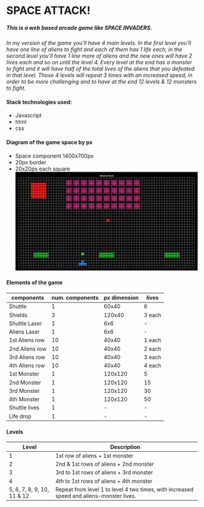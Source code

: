 # SPACE ATTACK!

##### This is a web based arcade game like SPACE INVADERS.
*In my version of the game you'll have 4 main levels. In the first level you'll have one line of aliens to fight and each of them has 1 life each, in the second level you'll have 1 line more of aliens and the new ones will have 2 lives each and so on until the level 4. Every level at the end has a monster to fight and it will have half of the total lives of the aliens that you defeated in that level. Those 4 levels will repeat 3 times with an increased speed, in order to be more challenging and to have at the end 12 levels & 12 monsters to fight.*

#### Stack technologies used:
  - Javascript
  - html
  - css  

#### Diagram of the game space by px  
- Space component 1400x700px
- 20px border
- 20x20px each square
![Diagram_game](./px_diagram_game.png)

#### Elements of the game

| components    | num. components | px dimension | lives |
|---------------|-----------------|--------------|-------|
|Shuttle        |1                |60x40         |6      |
|Shields        |3                |120x40        |3 each |
|Shuttle Laser  |1                |6x6           |-      |
|Aliens Laser   |1                |6x6           |-      |
|1st Aliens row |10               |40x40         |1 each |
|2nd Aliens row |10               |40x40         |2 each |
|3rd Aliens row |10               |40x40         |3 each |
|4th Aliens row |10               |40x40         |4 each |
|1st Monster    |1                |120x120       |5      |
|2nd Monster    |1                |120x120       |15     |
|3rd Monster    |1                |120x120       |30     |
|4th Monster    |1                |120x120       |50     |
|Shuttle lives  |1                |-             |-      |
|Life drop      |1                |-             |-      |

#### Levels

| Level       | Description                             |
|-------------|-----------------------------------------|
| 1           | 1st row of aliens + 1st monster         |
| 2           | 2nd & 1st rows of aliens + 2nd monster  |
| 3           | 3rd to 1st rows of aliens + 3rd monster |
| 4           | 4th to 1st rows of aliens + 4th monster |
| 5, 6, 7, 8, 9, 10, 11 & 12 | Repeat from level 1 to level 4 two times, with increased speed and aliens-monster lives. |
